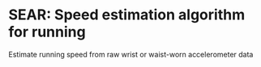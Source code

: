 # SEAR: Speed estimation algorithm for running
Estimate running speed from raw wrist or waist-worn accelerometer data
